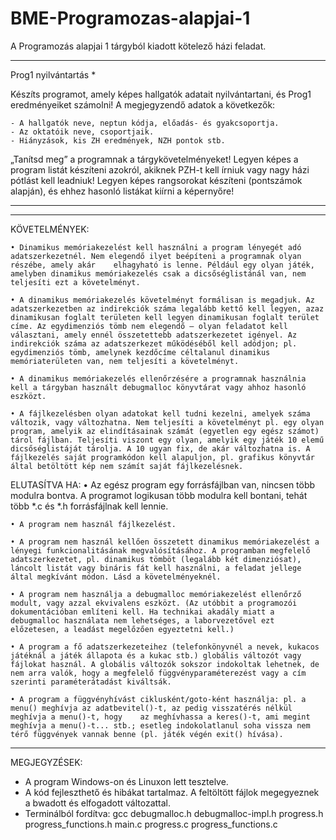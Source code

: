 # BME-Programozas-alapjai-1
A Programozás alapjai 1 tárgyból kiadott kötelező házi feladat.
__________________________________________________________________________________________________________________________________________________________________

Prog1 nyilvántartás *

Készíts programot, amely képes hallgatók adatait nyilvántartani, és Prog1 eredményeiket számolni! A megjegyzendő adatok a következők:

    - A hallgatók neve, neptun kódja, előadás- és gyakcsoportja.
    - Az oktatóik neve, csoportjaik.
    - Hiányzások, kis ZH eredmények, NZH pontok stb. 

„Tanítsd meg” a programnak a tárgykövetelményeket! Legyen képes a program listát készíteni azokról, akiknek PZH-t kell írniuk vagy nagy házi pótlást kell leadniuk! Legyen képes rangsorokat készíteni (pontszámok alapján), és ehhez hasonló listákat kiírni a képernyőre!
__________________________________________________________________________________________________________________________________________________________________


__________________________________________________________________________________________________________________________________________________________________
KÖVETELMÉNYEK:

    • Dinamikus memóriakezelést kell használni a program lényegét adó adatszerkezetnél. Nem elegendő ilyet beépíteni a programnak olyan részébe, amely akár    elhagyható is lenne. Például egy olyan játék, amelyben dinamikus memóriakezelés csak a dicsőséglistánál van, nem teljesíti ezt a követelményt.
    
    • A dinamikus memóriakezelés követelményt formálisan is megadjuk. Az adatszerkezetben az indirekciók száma legalább kettő kell legyen, azaz dinamikusan foglalt területen kell legyen dinamikusan foglalt terület címe. Az egydimenziós tömb nem elegendő – olyan feladatot kell választani, amely ennél összetettebb adatszerkezetet igényel. Az indirekciók száma az adatszerkezet működéséből kell adódjon; pl. egydimenziós tömb, amelynek kezdőcíme céltalanul dinamikus memóriaterületen van, nem teljesíti a követelményt.
    
    • A dinamikus memóriakezelés ellenőrzésére a programnak használnia kell a tárgyban használt debugmalloc könyvtárat vagy ahhoz hasonló eszközt.
    
    • A fájlkezelésben olyan adatokat kell tudni kezelni, amelyek száma változik, vagy változhatna. Nem teljesíti a követelményt pl. egy olyan program, amelyik az elindításainak számát (egyetlen egy egész számot) tárol fájlban. Teljesíti viszont egy olyan, amelyik egy játék 10 elemű dicsőséglistáját tárolja. A 10 ugyan fix, de akár változhatna is. A fájlkezelés saját programkódon kell alapuljon, pl. grafikus könyvtár által betöltött kép nem számít saját fájlkezelésnek.

ELUTASÍTVA HA:
    • Az egész program egy forrásfájlban van, nincsen több modulra bontva. A programot logikusan több modulra kell bontani, tehát több *.c és *.h forrásfájlnak kell lennie.
    
    • A program nem használ fájlkezelést.
    
    • A program nem használ kellően összetett dinamikus memóriakezelést a lényegi funkcionalitásának megvalósításához. A programban megfelelő adatszerkezetet, pl. dinamikus tömböt (legalább két dimenziósat), láncolt listát vagy bináris fát kell használni, a feladat jellege által megkívánt módon. Lásd a követelményeknél.
    
    • A program nem használja a debugmalloc memóriakezelést ellenőrző modult, vagy azzal ekvivalens eszközt. (Az utóbbit a programozói dokumentációban említeni kell. Ha technikai akadály miatt a debugmalloc használata nem lehetséges, a laborvezetővel ezt előzetesen, a leadást megelőzően egyeztetni kell.)
    
    • A program a fő adatszerkezeteihez (telefonkönyvnél a nevek, kukacos játéknál a játék állapota és a kukac stb.) globális változót vagy fájlokat használ. A globális változók sokszor indokoltak lehetnek, de nem arra valók, hogy a megfelelő függvényparaméterezést vagy a cím szerinti paraméterátadást kiváltsák.
    
    • A program a függvényhívást ciklusként/goto-ként használja: pl. a menu() meghívja az adatbevitel()-t, az pedig visszatérés nélkül meghívja a menu()-t, hogy    az meghívhassa a keres()-t, ami megint meghívja a menu()-t... stb.; esetleg indokolatlanul soha vissza nem térő függvények vannak benne (pl. játék végén exit() hívása). 
    
__________________________________________________________________________________________________________________________________________________________________
MEGJEGYZÉSEK:

- A program Windows-on és Linuxon lett tesztelve.
- A kód fejleszthető és hibákat tartalmaz. A feltöltött fájlok megegyeznek a bwadott és elfogadott változattal.
- Terminálból fordítva: gcc debugmalloc.h debugmalloc-impl.h progress.h progress_functions.h main.c progress.c progress_functions.c


